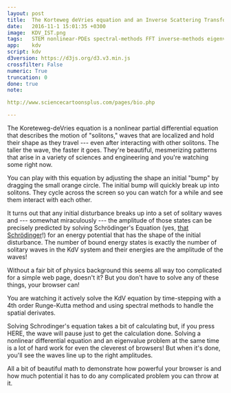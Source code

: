 ```yaml
---
layout: post
title:  The Korteweg deVries equation and an Inverse Scattering Transform
date:   2016-11-1 15:01:35 +0300
image:  KDV_IST.png
tags:   STEM nonlinear-PDEs spectral-methods FFT inverse-methods eigenvalues mathematics physics wave
app:    kdv
script: kdv
d3version: https://d3js.org/d3.v3.min.js
crossfilter: False
numeric: True
truncation: 0
done: true
note: 

http://www.sciencecartoonsplus.com/pages/bio.php

---
```


The Koreteweg-deVries equation is a nonlinear partial differential equation that describes the motion of "solitons," waves that are localized and hold their shape as they travel --- even after interacting with other solitons. The taller the wave, the faster it goes. They're beautiful, mesmerizing patterns that arise in a variety of sciences and engineering and you're watching some right now.

You can play with this equation by adjusting the shape an initial "bump" by dragging the small orange circle. The initial bump will quickly break up into solitons. They cycle across the screen so you can watch for a while and see them interact with each other.

It turns out that any initial disturbance breaks up into a set of solitary waves and --- <span id=miracle>somewhat miraculously</span> --- the amplitude of those states can be precisely predicted by solving Schrödinger's Equation (yes, [that Schrödinger](https://duckduckgo.com/?q=%22Schrodinger+cat%22+&t=brave&iar=images&iax=images&ia=images)!) for an energy potential that has the shape of the initial disturbance. The number of bound energy states is exactly the number of solitary waves in the KdV system and their energies are the amplitude of the waves! 

Without a fair bit of physics background this seems all way too complicated for a simple web page, doesn't it? But you don't have to solve any of these things, your browser can!

You are watching it actively solve the KdV equation by time-stepping with a 4th order Runge-Kutta method and using spectral methods to handle the spatial derivates. 

Solving Schrodinger's equation takes a bit of calculating but, if you press <span id=starter>HERE</span>, the wave will pause just to get the calculation done. Solving a nonlinear differential equation and an eigenvalue problem at the same time is a lot of hard work for even the cleverest of browsers! But when it's done, you'll see the waves line up to the right amplitudes.

All a bit of beautiful math to demonstrate how powerful your browser is and how much potential it has to do any complicated problem you can throw at it.

